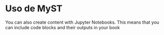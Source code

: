 Uso de MyST
=======================

You can also create content with Jupyter Notebooks. This means that you can include code blocks and their outputs in your book
